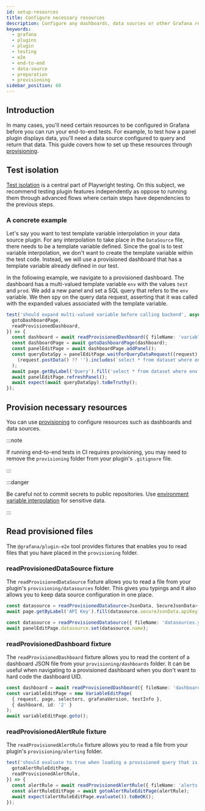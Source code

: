 ```yaml
---
id: setup-resources
title: Configure necessary resources
description: Configure any dashboards, data sources or other Grafana resources necessary for end-to-end testing your plugin, through provisioning.
keywords:
  - grafana
  - plugins
  - plugin
  - testing
  - e2e
  - end-to-end
  - data-source
  - preparation
  - provisioning
sidebar_position: 60
---
```


## Introduction

In many cases, you'll need certain resources to be configured in Grafana before you can run your end-to-end tests. For example, to test how a panel plugin displays data, you'll need a data source configured to query and return that data. This guide covers how to set up these resources through [provisioning](https://grafana.com/docs/grafana/latest/administration/provisioning/).

## Test isolation

[Test isolation](https://playwright.dev/docs/browser-contexts#what-is-test-isolation) is a central part of Playwright testing. On this subject, we recommend testing plugin features independently as oppose to running them through advanced flows where certain steps have dependencies to the previous steps.

### A concrete example

Let's say you want to test template variable interpolation in your data source plugin. For any interpolation to take place in the `DataSource` file, there needs to be a template variable defined. Since the goal is to test variable interpolation, we don't want to create the template variable within the test code. Instead, we will use a provisioned dashboard that has a template variable already defined in our test.

In the following example, we navigate to a provisioned dashboard. The dashboard has a multi-valued template variable `env` with the values `test` and `prod`. We add a new panel and set a SQL query that refers to the `env` variable. We then spy on the query data request, asserting that it was called with the expanded values associated with the template variable.

```ts
test('should expand multi-valued variable before calling backend', async ({
  gotoDashboardPage,
  readProvisionedDashboard,
}) => {
  const dashboard = await readProvisionedDashboard({ fileName: 'variable.json' });
  const dashboardPage = await gotoDashboardPage(dashboard);
  const panelEditPage = await dashboardPage.addPanel();
  const queryDataSpy = panelEditPage.waitForQueryDataRequest((request) =>
    (request.postData() ?? '').includes(`select * from dataset where env in ('test', 'prod')"`)
  );
  await page.getByLabel('Query').fill('select * from dataset where env in (${env:singlequote})');
  await panelEditPage.refreshPanel();
  await expect(await queryDataSpy).toBeTruthy();
});
```

## Provision necessary resources

You can use [provisioning](https://grafana.com/docs/grafana/latest/administration/provisioning/) to configure resources such as dashboards and data sources.

:::note

If running end-to-end tests in CI requires provisioning, you may need to remove the `provisioning` folder from your plugin's `.gitignore` file.

:::

:::danger

Be careful not to commit secrets to public repositories. Use [environment variable interpolation](https://grafana.com/docs/grafana/latest/administration/provisioning/#using-environment-variables) for sensitive data.

:::

## Read provisioned files

The `@grafana/plugin-e2e` tool provides fixtures that enables you to read files that you have placed in the `provisioning` folder.

### readProvisionedDataSource fixture

The `readProvisionedDataSource` fixture allows you to read a file from your plugin's `provisioning/datasources` folder. This gives you typings and it also allows you to keep data source configuration in one place.

```ts title="configEditor.spec.ts"
const datasource = readProvisionedDataSource<JsonData, SecureJsonData>({ fileName: 'datasources.yml' });
await page.getByLabel('API Key').fill(datasource.secureJsonData.apiKey);
```

```ts title="queryEditor.spec.ts"
const datasource = readProvisionedDataSource({ fileName: 'datasources.yml' });
await panelEditPage.datasource.set(datasource.name);
```

### readProvisionedDashboard fixture

The `readProvisionedDashboard` fixture allows you to read the content of a dashboard JSON file from your `provisioning/dashboards` folder. It can be useful when navigating to a provisioned dashboard when you don't want to hard code the dashboard UID.

```ts title="variableEditPage.spec.ts"
const dashboard = await readProvisionedDashboard({ fileName: 'dashboard.json' });
const variableEditPage = new VariableEditPage(
  { request, page, selectors, grafanaVersion, testInfo },
  { dashboard, id: '2' }
);
await variableEditPage.goto();
```

### readProvisionedAlertRule fixture

The `readProvisionedAlertRule` fixture allows you to read a file from your plugin's `provisioning/alerting` folder.

```ts title="alerting.spec.ts"
test('should evaluate to true when loading a provisioned query that is valid', async ({
  gotoAlertRuleEditPage,
  readProvisionedAlertRule,
}) => {
  const alertRule = await readProvisionedAlertRule({ fileName: 'alerts.yml' });
  const alertRuleEditPage = await gotoAlertRuleEditPage(alertRule);
  await expect(alertRuleEditPage.evaluate()).toBeOK();
});
```
